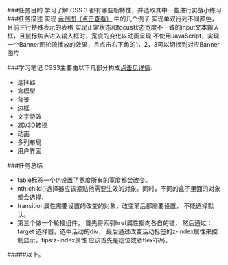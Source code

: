 ###任务目的
学习了解 CSS 3 都有哪些新特性，并选取其中一些进行实战小练习
###任务描述
实现 [示例图（点击查看）](http://7xrp04.com1.z0.glb.clouddn.com/task_1_12_1.jpg) 中的几个例子
实现单双行列不同颜色，且前三行特殊表示的表格
实现正常状态和focus状态宽度不一致的input文本输入框，且鼠标焦点进入输入框时，宽度的变化以动画呈现
不使用JavaScript，实现一个Banner图轮流播放的效果，且点击右下角的1，2，3可以切换到对应Banner图片


###学习笔记
CSS3主要由以下几部分构成[点击见详情](https://developer.mozilla.org/zh-CN/docs/Web/CSS/CSS3):  
 
* 选择器
* 盒模型
* 背景
* 边框
* 文字特效
* 2D/3D转换
* 动画
* 多列布局
* 用户界面

###任务总结

* table标签一个th设置了宽度所有的宽度都会改变。
* nth:child()选择器应该紧贴他需要生效的对象。同时，不同的盒子里面的对象都会选择.
* transition属性需要设置的改变的对象，改变前后都需要设置， 不能选择默认。
* 第三个做一个轮播组件， 首先将索引href属性指向各自的锚， 然后通过：target 选择器，选中活动的div， 最后通过改变活动标签的z-index属性来控制显示。tips:z-index属性 应该首先是定位或者flex布局。

#####以上。
